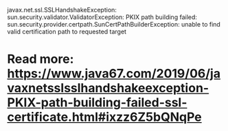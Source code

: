 javax.net.ssl.SSLHandshakeException: sun.security.validator.ValidatorException: PKIX path building failed: sun.security.provider.certpath.SunCertPathBuilderException: unable to find valid certification path to requested target

Read more: https://www.java67.com/2019/06/javaxnetsslsslhandshakeexception-PKIX-path-building-failed-ssl-certificate.html#ixzz6Z5bQNqPe
=================================================================


